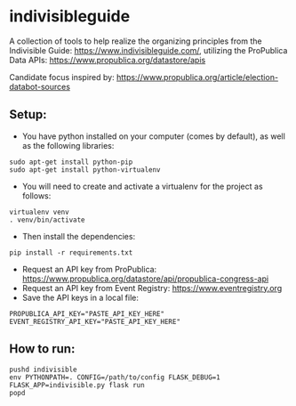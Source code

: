 # indivisibleguide

A collection of tools to help realize the organizing principles from the Indivisible Guide:
https://www.indivisibleguide.com/, utilizing the ProPublica Data APIs:
https://www.propublica.org/datastore/apis

Candidate focus inspired by: https://www.propublica.org/article/election-databot-sources

## Setup:
* You have python installed on your computer (comes by default), as well as the following libraries:
~~~
sudo apt-get install python-pip
sudo apt-get install python-virtualenv
~~~

* You will need to create and activate a virtualenv for the project as follows:
~~~
virtualenv venv
. venv/bin/activate
~~~

* Then install the dependencies:
~~~
pip install -r requirements.txt
~~~

* Request an API key from ProPublica: https://www.propublica.org/datastore/api/propublica-congress-api
* Request an API key from Event Registry: https://www.eventregistry.org
* Save the API keys in a local file:
~~~
PROPUBLICA_API_KEY="PASTE_API_KEY_HERE"
EVENT_REGISTRY_API_KEY="PASTE_API_KEY_HERE"
~~~

## How to run:
~~~
pushd indivisible
env PYTHONPATH=. CONFIG=/path/to/config FLASK_DEBUG=1 FLASK_APP=indivisible.py flask run
popd
~~~
